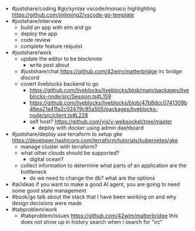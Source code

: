 - #justshare/coding #go/syntax vscode/monaco highlighting https://github.com/jinliming2/vscode-go-template
- #justshare/interview
	- build an app with elm and go
	- deploy the app
	- code review
	- complete feature request
- #justshare/work
	- update the editor to be blocknote
		- write post about
	- #justshare/chat https://github.com/42wim/matterbridge irc bridge discord
	- covert liveblocks backend to go
		- https://github.com/liveblocks/liveblocks/blob/main/packages/liveblocks-node/src/Session.ts#L159
		- https://github.com/liveblocks/liveblocks/blob/47b8dcc0741309b46ea21a41fa2c02479c85a505/packages/liveblocks-node/src/client.ts#L228
		- self host? https://github.com/yjs/y-websocket/tree/master
			- deploy with docker using admin dashboard
- #justshare/deploy use terraform to setup gke https://developer.hashicorp.com/terraform/tutorials/kubernetes/gke
	- manage cluster with terraform?
	- what other clouds should be supported?
		- digital ocean?
	- collect information to determine what parts of an application are the bottleneck
		- do we need to change the db? what are the options
- #ai/ideas if you want to make a good AI agent, you are going to need some good state management
- #book/go talk about the stack that I have been working on and why design decisions were made
- #tabproblem/work
	- #tabproblem/issues https://github.com/42wim/matterbridge this does not show up in history search when I search for "irc"